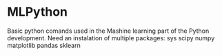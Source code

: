 # MLPython
Basic python comands used in the Mashine learning part of the Python development. Need an instalation of multiple packages:
    sys
    scipy
    numpy
    matplotlib
    pandas
    sklearn
